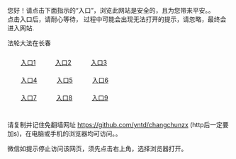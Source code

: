 您好！请点击下面指示的“入口”，浏览此网站是安全的，且为您带来平安。。 <br/>
点击入口后，请耐心等待， 过程中可能会出现无法打开的提示，请忽略，最终会进入网站. </br>

法轮大法在长春<br/>
<div style="padding:10px"><a style="margin:20px" target="_blank" href="https://d1q3n1w11ywtzc.cloudfront.net/2Qpsp?vkrcny" id="ccLink1" rel="nofollow">入口1</a> <a target="_blank" style="margin:20px" href="https://d3doltqhqtih7q.cloudfront.net/2Qpsp?jngwyfy" id="ccLink2" rel="nofollow">入口2</a> <a style="margin:20px" target="_blank" href="https://d2m6f0rw3vkh3q.cloudfront.net/2Qpsp?odxsyvxw" id="ccLink3" rel="nofollow">入口3</a></div>

<div style="padding:10px" ><a style="margin:20px" target="_blank" href="https://d1q3n1w11ywtzc.cloudfront.net/2Qpsp?vkrcny" id="ccLink4" rel="nofollow">入口4</a> <a style="margin:20px" href="https://d3doltqhqtih7q.cloudfront.net/2Qpsp?jngwyfy" target="_blank" id="ccLink5" rel="nofollow">入口5</a> <a style="margin:20px" href="https://d2m6f0rw3vkh3q.cloudfront.net/2Qpsp?odxsyvxw" target="_blank" id="ccLink6" rel="nofollow">入口6</a></div>

<div style="padding:10px"><a style="margin:20px" target="_blank" href="https://d1q3n1w11ywtzc.cloudfront.net/2Qpsp?vkrcny" id="ccLink7" rel="nofollow">入口7</a> <a style="margin:20px" href="https://d3doltqhqtih7q.cloudfront.net/2Qpsp?jngwyfy" target="_blank" id="ccLink8" rel="nofollow">入口8</a> <a style="margin:20px" target="_blank" href="https://d2m6f0rw3vkh3q.cloudfront.net/2Qpsp?odxsyvxw" id="ccLink9" rel="nofollow">入口9</a></div>

<br/>



请复制并记住免翻墙网址 https://github.com/yntd/changchunzx (http后一定要加s)，在电脑或手机的浏览器均可访问。。<br/>

微信如提示停止访问该网页，须先点击右上角，选择浏览器打开。

